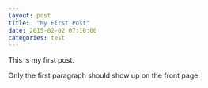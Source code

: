 ```yaml
---
layout: post
title:  "My First Post"
date: 2015-02-02 07:10:00 
categories: test
---
```


This is my first post. 

Only the first paragraph should show up on the front page.

